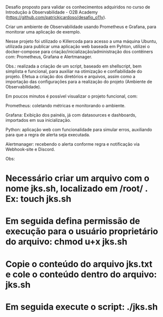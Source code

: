 Desafio proposto para validar os conhecimentos adquiridos no curso de Introdução à Observabilidade - O2B Academy 
(https://github.com/patrickjcardoso/desafio_o11y).


Criar um ambiente de Observabilidade usando Prometheus e Grafana, para monitorar uma aplicação de exemplo.

Nesse projeto foi utilizado o Killercoda para acesso a uma máquina Ubuntu, utilizada para publicar uma aplicação web baseada em Pyhton, utilizei o docker-compose para criação/inicialização/administração dos contêiners com: Prometheus, Grafana e Alertmanager.

Obs.: realizada a criação de um script, baseado em shellscript, bem simplista e funcional, para auxiliar na otimização e confiabilidade do projeto. Efetua a criação dos diretórios e arquivos, assim como a importação das configurações para a realização do projeto (Ambiente de Observabilidade).

Em poucos minutos é possível visualizar o projeto funcional, com:

Prometheus: coletando métricas e monitorando o ambiente.


Grafana: Exibição dos painéis, já com datasources e dashboards,  importados em sua inicialização.


Python: aplicação web com funcionalidade para simular erros, auxiliando para que a regra de alerta seja executada. 


Alertmanager: recebendo o alerta conforme regra e notificação via Webhook-site e Discord.



Obs: 
# Necessário criar um arquivo com o nome jks.sh, localizado em /root/ . Ex: touch jks.sh 

# Em seguida defina permissão de execução para o usuário proprietário do arquivo: chmod u+x jks.sh

# Copie o conteúdo do arquivo jks.txt e cole o conteúdo dentro do arquivo: jks.sh

# Em seguida execute o script: ./jks.sh
